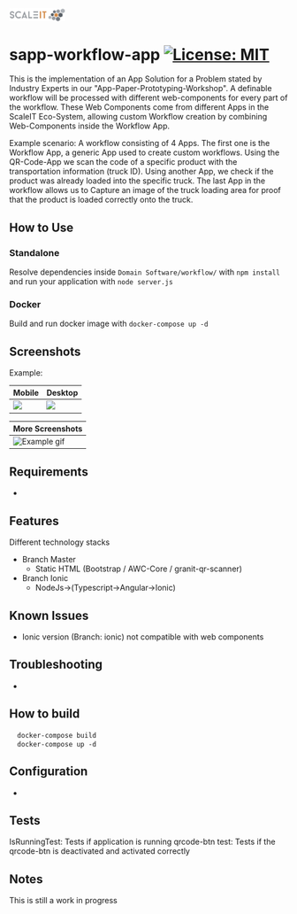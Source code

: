 <img src="https://raw.githubusercontent.com/ScaleIT-Org/media-ressources/master/logo/scaleit-logo.png" width="20%"/>

# sapp-workflow-app [![License: MIT](https://img.shields.io/badge/License-MIT-yellow.svg)](https://opensource.org/licenses/MIT)

This is the implementation of an App Solution for a Problem stated by Industry Experts in our "App-Paper-Prototyping-Workshop".
A definable workflow will be processed with different web-components for every part of the workflow. These Web Components come from different Apps in the ScaleIT Eco-System, allowing custom Workflow creation by combining Web-Components inside the Workflow App.

Example scenario: A workflow consisting of 4 Apps. The first one is the Workflow App, a generic App used to create custom workflows. Using the QR-Code-App we scan the code of a specific product with the transportation information (truck ID). Using another App, we check if the product was already loaded into the specific truck. The last App in the workflow allows us to Capture an image of the truck loading area for proof that the product is loaded correctly onto the truck.

## How to Use

### Standalone
Resolve dependencies inside `Domain Software/workflow/` with `npm install` and run your application with `node server.js` 
### Docker
Build and run docker image with `docker-compose up -d`

## Screenshots

Example:

| Mobile        | Desktop       |
| ------------- | ------------- |
| <img width="50%" src="https://cdn.pixabay.com/photo/2017/01/13/01/22/mobile-1976104_960_720.png"/> | <img width="50%" src="https://upload.wikimedia.org/wikipedia/commons/thumb/b/bf/Desktop_font_awesome.svg/512px-Desktop_font_awesome.svg.png"/> |

|More Screenshots|
| ------------- |
| ![Example gif](https://raw.githubusercontent.com/ScaleIT-Org/sapp-workflow-app/master/Resources/Store/example%20scenario/scenario.gif)|

## Requirements
-

## Features

Different technology stacks

- Branch Master
	- Static HTML (Bootstrap / AWC-Core / granit-qr-scanner)
- Branch Ionic
	- NodeJs->(Typescript->Angular->Ionic)

## Known Issues
 - Ionic version (Branch: ionic) not compatible with web components

## Troubleshooting
-

## How to build

```
  docker-compose build 
  docker-compose up -d
```

## Configuration

- 

## Tests
  
  IsRunningTest: Tests if application is running
  qrcode-btn test: Tests if the qrcode-btn is deactivated and activated correctly 

	
## Notes

This is still a work in progress
